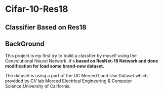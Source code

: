 # Cifar-10-Res18
Classifier Based on Res18
---
BackGround
---
This project is my first try to build a classfier by myself using the Convolutional Neural Network.
it's __based on ResNet-18 Network and done modification for load some brand-new dataset.__

The dataset is using a part of the UC Merced Land Use Dataset which provided by CV lab Merced 
Electrical Engineering & Computer Science,University of California.


